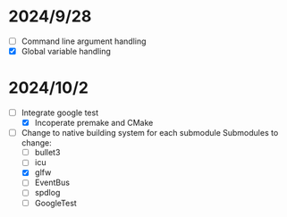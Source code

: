 
# 2024/9/28
- [ ] Command line argument handling
- [x] Global variable handling 

# 2024/10/2
- [ ] Integrate google test
    - [x] Incoperate premake and CMake
- [ ] Change to native building system for each submodule
    Submodules to change:
    - [ ] bullet3
    - [ ] icu
    - [x] glfw
    - [ ] EventBus
    - [ ] spdlog
    - [ ] GoogleTest